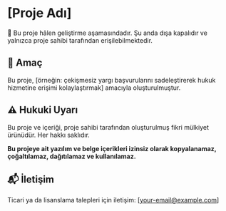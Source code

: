 # [Proje Adı]

🚧 Bu proje hâlen geliştirme aşamasındadır. Şu anda dışa kapalıdır ve yalnızca proje sahibi tarafından erişilebilmektedir.

## 📌 Amaç
Bu proje, [örneğin: çekişmesiz yargı başvurularını sadeleştirerek hukuk hizmetine erişimi kolaylaştırmak] amacıyla oluşturulmuştur.

## ⚠️ Hukuki Uyarı
Bu proje ve içeriği, proje sahibi tarafından oluşturulmuş fikri mülkiyet ürünüdür. Her hakkı saklıdır.

**Bu projeye ait yazılım ve belge içerikleri izinsiz olarak kopyalanamaz, çoğaltılamaz, dağıtılamaz ve kullanılamaz.**

## 📬 İletişim
Ticari ya da lisanslama talepleri için iletişim: [your-email@example.com]
